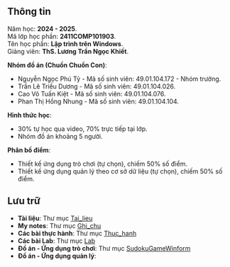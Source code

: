 ## Thông tin
Năm học: **2024 - 2025**.  
Mã lớp học phần: **2411COMP101903**.  
Tên học phần: **Lập trình trên Windows**.  
Giảng viên: **ThS. Lương Trần Ngọc Khiết**.  

**Nhóm đồ án (Chuồn Chuồn Con)**:
- Nguyễn Ngọc Phú Tỷ - Mã số sinh viên: 49.01.104.172 - Nhóm trưởng.
- Trần Lê Triều Dương - Mã số sinh viên: 49.01.104.026.
- Cao Võ Tuấn Kiệt - Mã số sinh viên: 49.01.104.076.
- Phan Thị Hồng Nhung - Mã số sinh viên: 49.01.104.104.

**Hình thức học**:
  - 30% tự học qua video, 70% trực tiếp tại lớp.
  - Nhóm đồ án khoảng 5 người.

**Phân bố điểm**:
  - Thiết kế ứng dụng trò chơi (tự chọn), chiếm 50% số điểm.
  - Thiết kế ứng dụng quản lý theo cơ sở dữ liệu (tự chọn), chiếm 50% số điểm.

## Lưu trữ
- **Tài liệu**: Thư mục [Tai_lieu](/Tai_lieu/)
- **My notes**: Thư mục [Ghi_chu](/Ghi_chu/)  
- **Các bài thực hành**: Thư mục [Thuc_hanh](/Thuc_hanh/)  
- **Các bài Lab**: Thư mục [Lab](/Lab/)  
- **Đồ án - Ứng dụng trò chơi**: Thư mục [SudokuGameWinform](/Do_an/SudokuGameWinform/)  
- **Đồ án - Ứng dụng quản lý**:  
